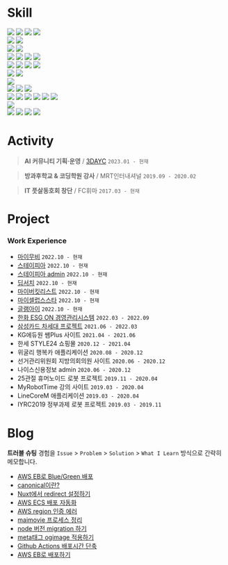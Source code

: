 # Skill

<div>
  <img src="https://img.shields.io/badge/html5-E34F26?style=flat-square&logo=html5&logoColor=white">
  <img src="https://img.shields.io/badge/css3-1572B6?style=flat-square&logo=css3&logoColor=white">
  <img src="https://img.shields.io/badge/sass-CC6699?style=flat-square&logo=sass&logoColor=white">
  <img src="https://img.shields.io/badge/tailwindcss-06B6D4?style=flat-square&logo=tailwindcss&logoColor=white">
  
  <br>
  
  <img src="https://img.shields.io/badge/javascript-F7DF1E?style=flat-square&logo=javascript&logoColor=black">
  <img src="https://img.shields.io/badge/typescript-3178C6?style=flat-square&logo=typescript&logoColor=white">
  
  <br>
  
  <img src="https://img.shields.io/badge/webpack-8DD6F9?style=flat-square&logo=webpack&logoColor=white">
  <img src="https://img.shields.io/badge/vite-000000?style=flat-square&logo=vite&logoColor=white">
  
  <br>
  
  <img src="https://img.shields.io/badge/react-61DAFB?style=flat-square&logo=react&logoColor=white">
  <img src="https://img.shields.io/badge/next.js-000000?style=flat-square&logo=next.js&logoColor=white">
  <img src="https://img.shields.io/badge/redux-764ABC?style=flat-square&logo=redux&logoColor=white">
  <img src="https://img.shields.io/badge/reactquery-FF4154?style=flat-square&logo=reactquery&logoColor=white">
  
  <br>
  
  <img src="https://img.shields.io/badge/vue.js-4FC08D?style=flat-square&logo=vue.js&logoColor=white">
  <img src="https://img.shields.io/badge/nuxt.js-00DC82?style=flat-square&logo=nuxt.js&logoColor=white">
  <img src="https://img.shields.io/badge/vuex-4FC08D?style=flat-square&logo=vue.js&logoColor=white">
  <img src="https://img.shields.io/badge/vuetify-1867C0?style=flat-square&logo=vuetify&logoColor=white">
  
  <br>
  
  <img src="https://img.shields.io/badge/jest-C21325?style=flat-square&logo=jest&logoColor=white">
  <img src="https://img.shields.io/badge/storybook-FF4785?style=flat-square&logo=storybook&logoColor=white">
  
  <br>
  
  <img src="https://img.shields.io/badge/sentry-362D59?style=flat-square&logo=sentry&logoColor=white">
  
  <br>
  
  <img src="https://img.shields.io/badge/node.js-339933?style=flat-square&logo=node.js&logoColor=white">
  <img src="https://img.shields.io/badge/express-646CFF?style=flat-square&logo=express&logoColor=white">
  <img src="https://img.shields.io/badge/restapi-85EA2D?style=flat-square&logo=swagger&logoColor=white">
  
  <br>
  
  <img src="https://img.shields.io/badge/aws-232F3E?style=flat-square&logo=amazonaws&logoColor=white">
  <img src="https://img.shields.io/badge/ec2-FF9900?style=flat-square&logo=amazonec2&logoColor=white">
  <img src="https://img.shields.io/badge/s3-569A31?style=flat-square&logo=amazons3&logoColor=white">
  <img src="https://img.shields.io/badge/ecs-FF9900?style=flat-square&logo=amazonecs&logoColor=white">
  <img src="https://img.shields.io/badge/rds-527FFF?style=flat-square&logo=amazonrds&logoColor=white">
  <img src="https://img.shields.io/badge/apigateway-FF4F8B?style=flat-square&logo=amazonapigateway&logoColor=white">
  
  <br>
  
  <img src="https://img.shields.io/badge/docker-2496ED?style=flat-square&logo=docker&logoColor=white">
  
  <br>
  
  <img src="https://img.shields.io/badge/git-F05032?style=flat-square&logo=git&logoColor=white">
  <img src="https://img.shields.io/badge/github-181717?style=flat-square&logo=github&logoColor=white">
  <img src="https://img.shields.io/badge/githubactions-2088FF?style=flat-square&logo=githubactions&logoColor=white">
  <img src="https://img.shields.io/badge/gitlab-FC6D26?style=flat-square&logo=gitlab&logoColor=white">
  <br>
</div>

# Activity

> **AI 커뮤니티 기획·운영** / [3DAYC](https://linktr.ee/3dayc) `2023.01 - 현재`

> **방과후학교 & 코딩학원 강사** / MRT인터내셔널 `2019.09 - 2020.02`

> **IT 풋살동호회 창단** / FC휘마 `2017.03 - 현재`

# Project

### Work Experience

+ [마이무비](https://github.com/3dayc/portfolio/tree/main/project/%EB%A7%88%EC%9D%B4%EB%AC%B4%EB%B9%84) `2022.10 - 현재`
+ [스테이피아](https://github.com/3dayc/portfolio/tree/main/project/%EC%8A%A4%ED%85%8C%EC%9D%B4%ED%94%BC%EC%95%84) `2022.10 - 현재`
+ [스테이피아 admin](https://github.com/3dayc/portfolio/tree/main/project/%EC%8A%A4%ED%85%8C%EC%9D%B4%ED%94%BC%EC%95%84%20admin) `2022.10 - 현재`
+ [딥서치](https://github.com/3dayc/portfolio/tree/main/project/%EB%94%A5%EC%84%9C%EC%B9%98) `2022.10 - 현재`
+ [마이버킷리스트](https://github.com/3dayc/portfolio/tree/main/project/%EB%A7%88%EC%9D%B4%EB%B2%84%ED%82%B7%EB%A6%AC%EC%8A%A4%ED%8A%B8) `2022.10 - 현재`
+ [마이셀럽스스타](https://github.com/3dayc/portfolio/tree/main/project/%EB%A7%88%EC%9D%B4%EC%85%80%EB%9F%BD%EC%8A%A4%EC%8A%A4%ED%83%80) `2022.10 - 현재`
+ [글램아이](https://github.com/3dayc/portfolio/tree/main/project/%EA%B8%80%EB%9E%A8%EC%95%84%EC%9D%B4) `2022.10 - 현재`
+ [한화 ESG ON 경영관리시스템](https://github.com/3dayc/portfolio/tree/main/project/%ED%95%9C%ED%99%94%20ESG%20ON%20%EA%B2%BD%EC%98%81%EA%B4%80%EB%A6%AC%EC%8B%9C%EC%8A%A4%ED%85%9C) `2022.03 - 2022.09`
+ [삼성카드 차세대 프로젝트](https://github.com/3dayc/portfolio/tree/main/project/%EC%82%BC%EC%84%B1%EC%B9%B4%EB%93%9C%20%EC%B0%A8%EC%84%B8%EB%8C%80%20%ED%94%84%EB%A1%9C%EC%A0%9D%ED%8A%B8) `2021.06 - 2022.03`
+ KG에듀원 쌤Plus 사이트 `2021.04 - 2021.06`
+ 한세 STYLE24 쇼핑몰 `2020.12 - 2021.04`
+ 위굴리 행복카 애플리케이션 `2020.08 - 2020.12`
+ 선거관리위원회 지방의회의원 사이트 `2020.06 - 2020.12`
+ 나이스신용정보 admin `2020.06 - 2020.12`
+ 25관절 휴머노이드 로봇 프로젝트 `2019.11 - 2020.04`
+ MyRobotTime 강의 사이트 `2019.03 - 2020.04`
+ LineCoreM 애플리케이션 `2019.03 - 2020.04`
+ IYRC2019 정부과제 로봇 프로젝트 `2019.03 - 2019.11`

# Blog

**트러블 슈팅** 경험을 `Issue` > `Problem` > `Solution` > `What I Learn` 방식으로 간략히 메모합니다.

+ [AWS EB로 Blue/Green 배포](https://github.com/3dayc/blog/blob/main/trouble-shooting/AWS_EB%EB%A1%9C_Blue_Green_%EB%B0%B0%ED%8F%AC.md)
+ [canonical이란?](https://github.com/3dayc/blog/blob/main/trouble-shooting/canonical%EC%9D%B4%EB%9E%80.md)
+ [Nuxt에서 redirect 설정하기](https://github.com/3dayc/blog/blob/main/trouble-shooting/Nuxt%EC%97%90%EC%84%9C_redirect_%EC%84%A4%EC%A0%95%ED%95%98%EA%B8%B0.md)
+ [AWS ECS 배포 자동화](https://github.com/3dayc/blog/blob/main/trouble-shooting/AWS_ECS_%EB%B0%B0%ED%8F%AC_%EC%9E%90%EB%8F%99%ED%99%94.md)
+ [AWS region 인증 에러](https://github.com/3dayc/blog/blob/main/trouble-shooting/AWS_region_%EC%9D%B8%EC%A6%9D_%EC%97%90%EB%9F%AC.md)
+ [maimovie 프로세스 정리](https://github.com/3dayc/blog/blob/main/trouble-shooting/maimovie_%ED%94%84%EB%A1%9C%EC%84%B8%EC%8A%A4_%EC%A0%95%EB%A6%AC.md)
+ [node 버전 migration 하기](https://github.com/3dayc/blog/blob/main/trouble-shooting/node_%EB%B2%84%EC%A0%84_migration_%ED%95%98%EA%B8%B0.md)
+ [meta태그 ogimage 적용하기](https://github.com/3dayc/blog/blob/main/trouble-shooting/meta%ED%83%9C%EA%B7%B8_ogimage_%EC%A0%81%EC%9A%A9%ED%95%98%EA%B8%B0.md)
+ [Github Actions 배포시간 단축](https://github.com/3dayc/blog/blob/main/trouble-shooting/Github_Actions_%EB%B0%B0%ED%8F%AC%EC%8B%9C%EA%B0%84_%EB%8B%A8%EC%B6%95.md)
+ [AWS EB로 배포하기](https://github.com/3dayc/blog/blob/main/trouble-shooting/AWS_EB%EB%A1%9C_%EB%B0%B0%ED%8F%AC%ED%95%98%EA%B8%B0.md)
